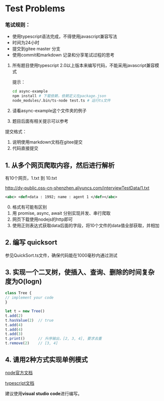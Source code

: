 # Test Problems

### 笔试规则：
- 使用typescript语法完成，不得使用javascript兼容写法
- 时间为24小时
- 提交到gitee master 分支
- 使用commit和markdown 记录和分享笔试过程的思考

1. 所有题目使用typescript 2.0以上版本来编写代码，不能采用javascript兼容模式

    提示：

    ```sh
    cd async-example
    npm install # 下载依赖，依赖定义在package.json
    node_modules/.bin/ts-node test.ts # 运行ts文件
    ```

2. 请看async-example这个文件夹的例子
3. 题目后面有相关提示可以参考

提交格式：

1. 说明使用markdown文档在gitee提交
2. 代码直接提交

## 1. 从多个网页爬取内容，然后进行解析

有10个网页，1.txt 到 10.txt

http://dy-public.oss-cn-shenzhen.aliyuncs.com/interviewTestData/1.txt

```xml
<abc> <def>data : 1992; name : agent 1 </def></abc>
```

0. 格式有可能有区别
1. 用 promise, async, await 分别实现并发、串行爬取
2. 网页下载使用nodejs的http即可
3. 使用正则表达式获取data后面的字段，将10个文件的data值全部获取，并相加

## 2. 编写 quicksort
参见QuickSort.ts文件，确保代码能在1000毫秒内通过测试

## 3. 实现一个二叉树，使插入、查询、删除的时间复杂度为O(logn)
```javascript
class Tree {
// implement your code
}

let t = new Tree()
t.add(2)
t.hasValue(2)  // true
t.add(4)
t.add(4)
t.add(3)
t.print()      // 升序输出，[2, 3, 4], 要求去重
t.remove(2)    // [3, 4]
```

## 4. 请用2种方式实现单例模式

[node官方文档](https://nodejs.org/en/)

[typescript文档](https://www.tslang.cn/)

建议使用**visual studio code**进行编写。
